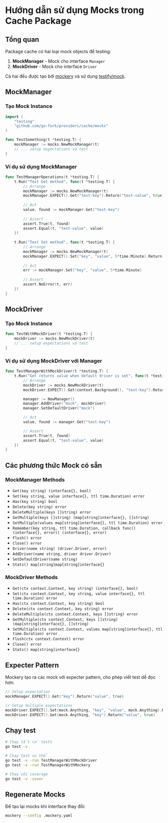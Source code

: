 # Hướng dẫn sử dụng Mocks trong Cache Package

## Tổng quan

Package cache có hai loại mock objects để testing:

1. **MockManager** - Mock cho interface `Manager`
2. **MockDriver** - Mock cho interface `Driver`

Cả hai đều được tạo bởi [mockery](https://github.com/vektra/mockery) và sử dụng [testify/mock](https://github.com/stretchr/testify).

## MockManager

### Tạo Mock Instance

```go
import (
    "testing"
    "github.com/go-fork/providers/cache/mocks"
)

func TestSomething(t *testing.T) {
    mockManager := mocks.NewMockManager(t)
    // ... setup expectations và test
}
```

### Ví dụ sử dụng MockManager

```go
func TestManagerOperations(t *testing.T) {
    t.Run("Test Get method", func(t *testing.T) {
        // Arrange
        mockManager := mocks.NewMockManager(t)
        mockManager.EXPECT().Get("test-key").Return("test-value", true)
        
        // Act
        value, found := mockManager.Get("test-key")
        
        // Assert
        assert.True(t, found)
        assert.Equal(t, "test-value", value)
    })
    
    t.Run("Test Set method", func(t *testing.T) {
        // Arrange
        mockManager := mocks.NewMockManager(t)
        mockManager.EXPECT().Set("key", "value", 5*time.Minute).Return(nil)
        
        // Act
        err := mockManager.Set("key", "value", 5*time.Minute)
        
        // Assert
        assert.NoError(t, err)
    })
}
```

## MockDriver

### Tạo Mock Instance

```go
func TestWithMockDriver(t *testing.T) {
    mockDriver := mocks.NewMockDriver(t)
    // ... setup expectations và test
}
```

### Ví dụ sử dụng MockDriver với Manager

```go
func TestManagerWithMockDriver(t *testing.T) {
    t.Run("Get returns value when default driver is set", func(t *testing.T) {
        // Arrange
        mockDriver := mocks.NewMockDriver(t)
        mockDriver.EXPECT().Get(context.Background(), "test-key").Return("test-value", true)

        manager := NewManager()
        manager.AddDriver("mock", mockDriver)
        manager.SetDefaultDriver("mock")

        // Act
        value, found := manager.Get("test-key")

        // Assert
        assert.True(t, found)
        assert.Equal(t, "test-value", value)
    })
}
```

## Các phương thức Mock có sẵn

### MockManager Methods
- `Get(key string) (interface{}, bool)`
- `Set(key string, value interface{}, ttl time.Duration) error`
- `Has(key string) bool`
- `Delete(key string) error`
- `DeleteMultiple(keys []string) error`
- `GetMultiple(keys []string) (map[string]interface{}, []string)`
- `SetMultiple(values map[string]interface{}, ttl time.Duration) error`
- `Remember(key string, ttl time.Duration, callback func() (interface{}, error)) (interface{}, error)`
- `Flush() error`
- `Close() error`
- `Driver(name string) (driver.Driver, error)`
- `AddDriver(name string, driver driver.Driver)`
- `SetDefaultDriver(name string)`
- `Stats() map[string]map[string]interface{}`

### MockDriver Methods
- `Get(ctx context.Context, key string) (interface{}, bool)`
- `Set(ctx context.Context, key string, value interface{}, ttl time.Duration) error`
- `Has(ctx context.Context, key string) bool`
- `Delete(ctx context.Context, key string) error`
- `DeleteMultiple(ctx context.Context, keys []string) error`
- `GetMultiple(ctx context.Context, keys []string) (map[string]interface{}, []string)`
- `SetMultiple(ctx context.Context, values map[string]interface{}, ttl time.Duration) error`
- `Flush(ctx context.Context) error`
- `Close() error`
- `Stats() map[string]interface{}`

## Expecter Pattern

Mockery tạo ra các mock với expecter pattern, cho phép viết test dễ đọc hơn:

```go
// Setup expectation
mockManager.EXPECT().Get("key").Return("value", true)

// Setup multiple expectations
mockDriver.EXPECT().Set(mock.Anything, "key", "value", mock.Anything).Return(nil)
mockDriver.EXPECT().Get(mock.Anything, "key").Return("value", true)
```

## Chạy test

```bash
# Chạy tất cả tests
go test -v

# Chạy test cụ thể
go test -v -run TestManagerWithMockDriver
go test -v -run TestManagerWithMockery

# Chạy với coverage
go test -v -cover
```

## Regenerate Mocks

Để tạo lại mocks khi interface thay đổi:

```bash
mockery --config .mockery.yaml
```
